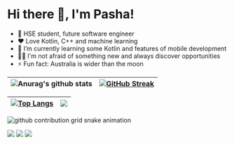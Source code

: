 # Hi there 👋, I'm Pasha!

- 💼 HSE student, future software engineer
- ❤️ Love Kotlin, C++ and machine learning
- 🌱 I’m currently learning some Kotlin and features of mobile development
- 🏋🏼 I'm not afraid of something new and always discover opportunities
- ⚡ Fun fact: Australia is wider than the moon

| ![Anurag's github stats](https://github-readme-stats.vercel.app/api?username=Pasha831) | [![GitHub Streak](https://github-readme-streak-stats.herokuapp.com/?user=Pasha831&theme=white&hide_border=true)](https://github.com/Pasha831) |
| ------------------------------- | ------------------------------- |

| [![Top Langs](https://github-readme-stats.vercel.app/api/top-langs/?username=Pasha831&layout=compact)](https://github.com/Pasha831/github-readme-stats) | <a href="https://github.com/Pasha831/sfml-pong"> <img align="center" src="https://github-readme-stats.vercel.app/api/pin/?username=Pasha831&repo=sfml-pong&theme=buefy" /> </a> |
| ------------------------------- | ------------------------------- |

<!-- github workflow  -->

 ![github contribution grid snake animation](https://raw.githubusercontent.com/Pasha831/Pasha831/output/github-contribution-grid-snake.svg)

[![](https://img.shields.io/badge/-telegram-white?style=for-the-badge&logo=telegram&color=black)](https://t.me/nightshift48)
[![](https://img.shields.io/badge/-vk-white?style=for-the-badge&logo=vk&color=black)](https://vk.com/notuselessman)
[![](https://img.shields.io/badge/-gmail-white?style=for-the-badge&logo=gmail&color=black)](mailto:pashamedvedev03@gmail.com)
